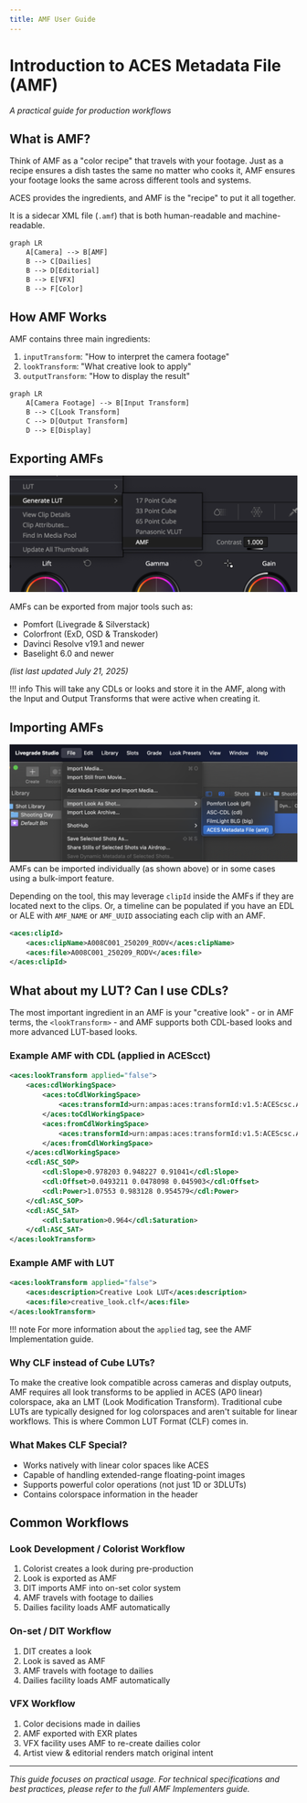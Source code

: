 ```yaml
---
title: AMF User Guide
---
```


# Introduction to ACES Metadata File (AMF)
*A practical guide for production workflows*


## What is AMF?
Think of AMF as a "color recipe" that travels with your footage. Just as a recipe ensures a dish tastes the same no matter who cooks it, AMF ensures your footage looks the same across different tools and systems.

ACES provides the ingredients, and AMF is the "recipe" to put it all together. 

It is a sidecar XML file (`.amf`) that is both human-readable and machine-readable.

```mermaid
graph LR
    A[Camera] --> B[AMF]
    B --> C[Dailies]
    B --> D[Editorial]
    B --> E[VFX]
    B --> F[Color]
```

## How AMF Works
AMF contains three main ingredients:

1. `inputTransform`: "How to interpret the camera footage"
2. `lookTransform`: "What creative look to apply"
3. `outputTransform`: "How to display the result"

```mermaid
graph LR
    A[Camera Footage] --> B[Input Transform]
    B --> C[Look Transform]
    C --> D[Output Transform]
    D --> E[Display]
```

## Exporting AMFs
![Resolve Example](images/resolve_export.png "Resolve Example")

AMFs can be exported from major tools such as:

- Pomfort (Livegrade & Silverstack)
- Colorfront (ExD, OSD & Transkoder)
- Davinci Resolve v19.1 and newer
- Baselight 6.0 and newer

*(list last updated July 21, 2025)*

!!! info
    This will take any CDLs or looks and store it in the AMF, along with the Input and Output Transforms that were active when creating it.


## Importing AMFs
![Pomfort Example](images/pomfort_import.png "Pomfort Example")
AMFs can be imported individually (as shown above) or in some cases using a bulk-import feature.

Depending on the tool, this may leverage `clipId` inside the AMFs if they are located next to the clips. Or, a timeline can be populated if you have an EDL or ALE with `AMF_NAME` or `AMF_UUID` associating each clip with an AMF.

```xml
<aces:clipId>
    <aces:clipName>A008C001_250209_RODV</aces:clipName>
    <aces:file>A008C001_250209_RODV</aces:file>
</aces:clipId>
```

## What about my LUT? Can I use CDLs?
The most important ingredient in an AMF is your "creative look" - or in AMF terms, the `<lookTransform>` - and AMF supports both CDL-based looks and more advanced LUT-based looks.


### Example AMF with CDL (applied in ACEScct)
```xml
<aces:lookTransform applied="false">
    <aces:cdlWorkingSpace>
        <aces:toCdlWorkingSpace>
            <aces:transformId>urn:ampas:aces:transformId:v1.5:ACEScsc.Academy.ACES_to_ACEScct.a1.0.3</aces:transformId>
        </aces:toCdlWorkingSpace>
        <aces:fromCdlWorkingSpace>
            <aces:transformId>urn:ampas:aces:transformId:v1.5:ACEScsc.Academy.ACEScct_to_ACES.a1.0.3</aces:transformId>
        </aces:fromCdlWorkingSpace>
    </aces:cdlWorkingSpace>
    <cdl:ASC_SOP>
        <cdl:Slope>0.978203 0.948227 0.91041</cdl:Slope>
        <cdl:Offset>0.0493211 0.0478098 0.045903</cdl:Offset>
        <cdl:Power>1.07553 0.983128 0.954579</cdl:Power>
    </cdl:ASC_SOP>
    <cdl:ASC_SAT>
        <cdl:Saturation>0.964</cdl:Saturation>
    </cdl:ASC_SAT>
</aces:lookTransform>
```

### Example AMF with LUT
```xml
<aces:lookTransform applied="false">
    <aces:description>Creative Look LUT</aces:description>
    <aces:file>creative_look.clf</aces:file>
</aces:lookTransform>
```

!!! note
    For more information about the `applied` tag, see the AMF Implementation guide. 


### Why CLF instead of Cube LUTs?
To make the creative look compatible across cameras and display outputs, AMF requires all look transforms to be applied in ACES (AP0 linear) colorspace, aka an LMT (Look Modification Transform). Traditional cube LUTs are typically designed for log colorspaces and aren't suitable for linear workflows. This is where Common LUT Format (CLF) comes in.


### What Makes CLF Special?
- Works natively with linear color spaces like ACES
- Capable of handling extended-range floating-point images
- Supports powerful color operations (not just 1D or 3DLUTs)
- Contains colorspace information in the header


## Common Workflows

### Look Development / Colorist Workflow
1. Colorist creates a look during pre-production
2. Look is exported as AMF
3. DIT imports AMF into on-set color system
4. AMF travels with footage to dailies
5. Dailies facility loads AMF automatically

### On-set / DIT Workflow
1. DIT creates a look
2. Look is saved as AMF
3. AMF travels with footage to dailies
4. Dailies facility loads AMF automatically

### VFX Workflow
1. Color decisions made in dailies
2. AMF exported with EXR plates
3. VFX facility uses AMF to re-create dailies color
4. Artist view & editorial renders match original intent

---
*This guide focuses on practical usage. For technical specifications and best practices, please refer to the full AMF Implementers guide.*
